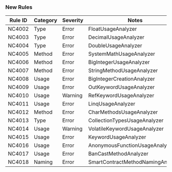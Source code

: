 ### New Rules

Rule ID | Category | Severity | Notes
--------|----------|----------|-------
NC4002 | Type | Error | FloatUsageAnalyzer
NC4003 | Type | Error | DecimalUsageAnalyzer
NC4004 | Type | Error | DoubleUsageAnalyzer
NC4005 | Method | Error    | SystemMathUsageAnalyzer
NC4006 | Method | Error    | BigIntegerUsageAnalyzer
NC4007 | Method | Error    | StringMethodUsageAnalyzer
NC4008 | Usage | Error    | BigIntegerCreationAnalyzer
NC4009 | Usage | Error    | OutKeywordUsageAnalyzer
NC4010 | Usage | Warning | RefKeywordUsageAnalyzer
NC4011 | Usage | Error    | LinqUsageAnalyzer
NC4012 | Method | Error    | CharMethodsUsageAnalyzer
NC4013 | Type | Error    | CollectionTypesUsageAnalyzer
NC4014 | Usage | Warning | VolatileKeywordUsageAnalyzer
NC4015 | Usage | Error | KeywordUsageAnalyzer
NC4016 | Usage | Error | AnonymousFunctionUsageAnalyzer
NC4017 | Usage | Error | BanCastMethodAnalyzer
NC4018 | Naming | Error | SmartContractMethodNamingAnalyzer
